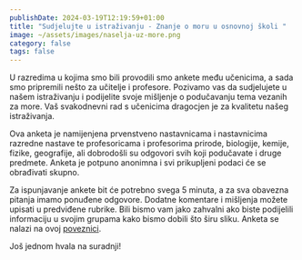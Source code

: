 ```yaml
---
publishDate: 2024-03-19T12:19:59+01:00
title: "Sudjelujte u istraživanju - Znanje o moru u osnovnoj školi "
image: ~/assets/images/naselja-uz-more.png
category: false
tags: false
---
```

U razredima u kojima smo bili provodili smo ankete među učenicima, a sada smo pripremili nešto za učitelje i profesore. Pozivamo vas da sudjelujete u našem istraživanju i podijelite svoje mišljenje o podučavanju tema vezanih za more. Vaš svakodnevni rad s učenicima dragocjen je za kvalitetu našeg istraživanja. 


Ova anketa je namijenjena prvenstveno nastavnicama i nastavnicima razredne nastave te profesoricama i profesorima prirode, biologije, kemije, fizike, geografije, ali dobrodošli su odgovori svih koji podučavate i druge predmete. Anketa je potpuno anonimna i svi prikupljeni podaci će se obrađivati skupno.


Za ispunjavanje ankete bit će potrebno svega 5 minuta, a za sva obavezna pitanja imamo ponuđene odgovore. Dodatne komentare i mišljenja možete upisati u predviđene rubrike. Bili bismo vam jako zahvalni ako biste podijelili informaciju u svojim grupama kako bismo dobili što širu sliku. Anketa se nalazi na ovoj [poveznici](https://docs.google.com/forms/d/e/1FAIpQLSdEZHMXM5Gk07OmHmcxNtSNg2Kzvwt5CI2SSEFixXcTPn3mMg/viewform). 

Još jednom hvala na suradnji!